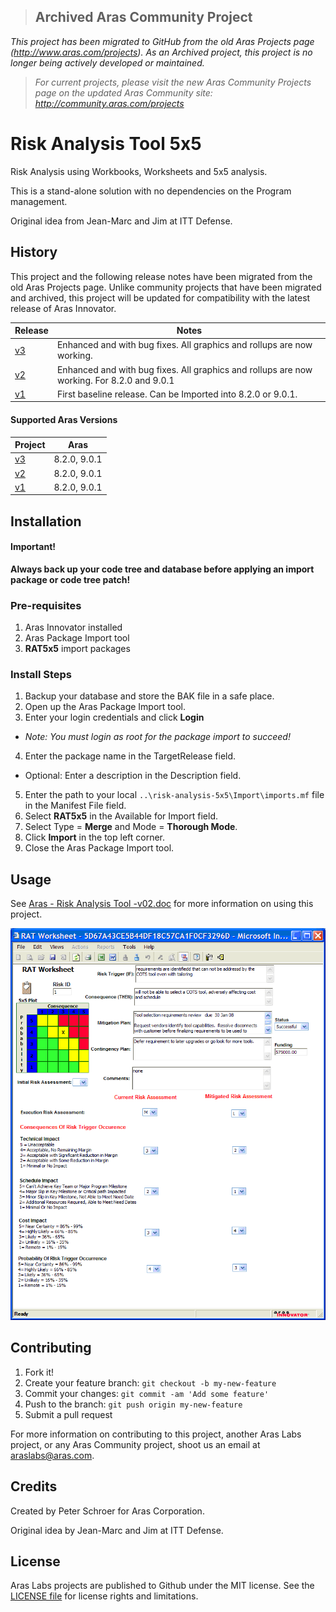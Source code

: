 >## Archived Aras Community Project
*This project has been migrated to GitHub from the old Aras Projects page (http://www.aras.com/projects). As an Archived project, this project is no longer being actively developed or maintained.*

>*For current projects, please visit the new Aras Community Projects page on the updated Aras Community site: http://community.aras.com/projects*

# Risk Analysis Tool 5x5

Risk Analysis using Workbooks, Worksheets and 5x5 analysis.

This is a stand-alone solution with no dependencies on the Program management.

Original idea from Jean-Marc and Jim at ITT Defense.

## History

This project and the following release notes have been migrated from the old Aras Projects page. Unlike community projects that have been migrated and archived, this project will be updated for compatibility with the latest release of Aras Innovator.

Release | Notes
--------|--------
[v3](https://github.com/ArasLabs/risk-analysis-5x5/releases/tag/v3) | Enhanced and with bug fixes. All graphics and rollups are now working.
[v2](https://github.com/ArasLabs/risk-analysis-5x5/releases/tag/v2) | Enhanced and with bug fixes. All graphics and rollups are now working. For 8.2.0 and 9.0.1
[v1](https://github.com/ArasLabs/risk-analysis-5x5/releases/tag/v1) | First baseline release. Can be Imported into 8.2.0 or 9.0.1.

#### Supported Aras Versions

Project | Aras
--------|------
[v3](https://github.com/ArasLabs/risk-analysis-5x5/releases/tag/v3) | 8.2.0, 9.0.1
[v2](https://github.com/ArasLabs/risk-analysis-5x5/releases/tag/v2) | 8.2.0, 9.0.1
[v1](https://github.com/ArasLabs/risk-analysis-5x5/releases/tag/v1) | 8.2.0, 9.0.1

## Installation

#### Important!
**Always back up your code tree and database before applying an import package or code tree patch!**

### Pre-requisites

1. Aras Innovator installed
2. Aras Package Import tool
3. **RAT5x5** import packages

### Install Steps

1. Backup your database and store the BAK file in a safe place.
2. Open up the Aras Package Import tool.
3. Enter your login credentials and click **Login**
  * _Note: You must login as root for the package import to succeed!_
4. Enter the package name in the TargetRelease field.
  * Optional: Enter a description in the Description field.
5. Enter the path to your local `..\risk-analysis-5x5\Import\imports.mf` file in the Manifest File field.
6. Select **RAT5x5** in the Available for Import field.
7. Select Type = **Merge** and Mode = **Thorough Mode**.
8. Click **Import** in the top left corner.
9. Close the Aras Package Import tool.

## Usage

See [Aras - Risk Analysis Tool -v02.doc](./Documentation/Aras%20-%20Risk%20Analysis%20Tool%20-v02.doc) for more information on using this project.

![Screenshot of Risk Analysis Tool Worksheet](./Screenshots/RAT5x5.jpg)

## Contributing

1. Fork it!
2. Create your feature branch: `git checkout -b my-new-feature`
3. Commit your changes: `git commit -am 'Add some feature'`
4. Push to the branch: `git push origin my-new-feature`
5. Submit a pull request

For more information on contributing to this project, another Aras Labs project, or any Aras Community project, shoot us an email at araslabs@aras.com.

## Credits

Created by Peter Schroer for Aras Corporation.

Original idea by Jean-Marc and Jim at ITT Defense.

## License

Aras Labs projects are published to Github under the MIT license. See the [LICENSE file](./LICENSE.md) for license rights and limitations.
